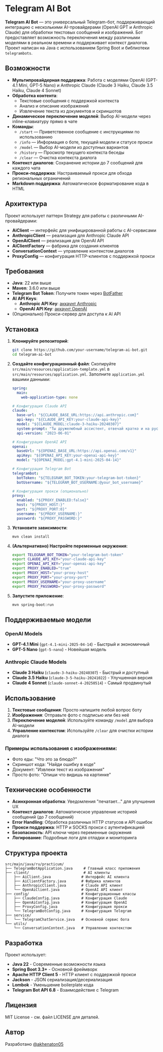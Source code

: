 # Telegram AI Bot

**Telegram AI Bot** — это универсальный Telegram-бот, поддерживающий интеграцию с несколькими AI-провайдерами (OpenAI GPT и Anthropic Claude) для обработки текстовых сообщений и изображений. Бот предоставляет возможность переключения между различными моделями в реальном времени и поддерживает контекст диалогов. Проект написан на Java с использованием Spring Boot и библиотеки `telegrambots`.

## Возможности

- **Мультипровайдерная поддержка**: Работа с моделями OpenAI (GPT-4.1 Mini, GPT-5 Nano) и Anthropic Claude (Claude 3 Haiku, Claude 3.5 Haiku, Claude 4 Sonnet)
- **Обработка контента**: 
  - Текстовые сообщения с поддержкой контекста
  - Анализ и описание изображений
  - Извлечение текста из документов и скриншотов
- **Динамическое переключение моделей**: Выбор AI-модели через inline-клавиатуру прямо в чате
- **Команды**:
  - `/start` — Приветственное сообщение с инструкциями по использованию
  - `/info` — Информация о боте, текущей модели и статусе прокси
  - `/model` — Выбор AI-модели из доступных вариантов
  - `/history` — Просмотр текущего контекста беседы
  - `/clear` — Очистка контекста диалога
- **Контекст диалогов**: Сохранение истории до 7 сообщений для каждого чата
- **Прокси-поддержка**: Настраиваемый прокси для обхода региональных ограничений
- **Markdown поддержка**: Автоматическое форматирование кода в HTML

## Архитектура

Проект использует паттерн Strategy для работы с различными AI-провайдерами:
- **AiClient** — интерфейс для унифицированной работы с AI-сервисами
- **AnthropicClient** — реализация для Anthropic Claude API
- **OpenAiClient** — реализация для OpenAI API
- **AiClientFactory** — фабрика для создания клиентов
- **ConversationContext** — управление контекстом диалогов
- **ProxyConfig** — конфигурация HTTP-клиентов с поддержкой прокси

## Требования

- **Java**: 22 или выше
- **Maven**: 3.6.0 или выше
- **Telegram Bot Token**: Получите токен через [BotFather](https://t.me/BotFather)
- **AI API Keys**:
  - **Anthropic API Key**: [аккаунт Anthropic](https://www.anthropic.com)
  - **OpenAI API Key**: [аккаунт OpenAI](https://www.openai.com)
- (Опционально) Прокси-сервер для доступа к AI API

## Установка

1. **Клонируйте репозиторий**:
   ```bash
   git clone https://github.com/your-username/telegram-ai-bot.git
   cd telegram-ai-bot
   ```

2. **Создайте конфигурационный файл**:
   Скопируйте `src/main/resources/application-template.yml` в `src/main/resources/application.yml`.
   Заполните `application.yml` вашими данными:
   ```yaml
   spring:
     main:
       web-application-type: none

   # Конфигурация Claude API
   claude:
     base-url: "${CLAUDE_BASE_URL:https://api.anthropic.com}"
     api-key: "${CLAUDE_API_KEY:your-claude-api-key}"
     model: "${CLAUDE_MODEL:claude-3-haiku-20240307}"
     system-prompt: "Ты дружелюбный ассистент, отвечай кратко и на русском."
     api-version: "2023-06-01"

   # Конфигурация OpenAI API  
   openai:
     baseUrl: "${OPENAI_BASE_URL:https://api.openai.com/v1}"
     apiKey: "${OPENAI_API_KEY:your-openai-api-key}"
     model: "${OPENAI_MODEL:gpt-4.1-mini-2025-04-14}"

   # Конфигурация Telegram Bot
   telegrambot:
     botToken: "${TELEGRAM_BOT_TOKEN:your-telegram-bot-token}"
     botUsername: "${TELEGRAM_BOT_USERNAME:@your_bot_username}"

   # Конфигурация прокси (опционально)
   proxy:
     enabled: "${PROXY_ENABLED:false}"
     host: "${PROXY_HOST:}"
     port: "${PROXY_PORT:0}"
     username: "${PROXY_USERNAME:}"
     password: "${PROXY_PASSWORD:}"
   ```

3. **Установите зависимости**:
   ```bash
   mvn clean install
   ```

4. **(Альтернативно) Настройте переменные окружения**:
   ```bash
   export TELEGRAM_BOT_TOKEN="your-telegram-bot-token"
   export CLAUDE_API_KEY="your-claude-api-key"
   export OPENAI_API_KEY="your-openai-api-key"
   export PROXY_ENABLED="true"
   export PROXY_HOST="your-proxy-host"
   export PROXY_PORT="your-proxy-port"
   export PROXY_USERNAME="your-proxy-username"
   export PROXY_PASSWORD="your-proxy-password"
   ```

5. **Запустите приложение**:
   ```bash
   mvn spring-boot:run
   ```

## Поддерживаемые модели

### OpenAI Models
- **GPT-4.1 Mini** (`gpt-4.1-mini-2025-04-14`) - Быстрый и экономичный
- **GPT-5 Nano** (`gpt-5-nano`) - Новейшая модель

### Anthropic Claude Models  
- **Claude 3 Haiku** (`claude-3-haiku-20240307`) - Быстрый и доступный
- **Claude 3.5 Haiku** (`claude-3-5-haiku-20241022`) - Улучшенная версия
- **Claude 4 Sonnet** (`claude-sonnet-4-20250514`) - Самый продвинутый

## Использование

1. **Текстовые сообщения**: Просто напишите любой вопрос боту
2. **Изображения**: Отправьте фото с подписью или без неё
3. **Переключение моделей**: Используйте команду `/model` для выбора AI-модели
4. **Управление контекстом**: Используйте `/clear` для очистки истории диалога

### Примеры использования с изображениями:
- Фото еды: "Что это за блюдо?"
- Скриншот кода: "Найди ошибку в коде"
- Документ: "Извлеки текст из изображения"
- Просто фото: "Опиши что видишь на картинке"

## Технические особенности

- **Асинхронная обработка**: Уведомления "печатает..." для улучшения UX
- **Контекст диалогов**: Автоматическое управление историей сообщений (до 7 сообщений)
- **Error Handling**: Обработка различных HTTP статусов и API ошибок
- **Прокси поддержка**: HTTP и SOCKS прокси с аутентификацией
- **Безопасность**: API ключи через переменные окружения
- **Логирование**: Подробные логи для отладки и мониторинга

## Структура проекта

```
src/main/java/ru/practicum/
├── TelegramBotApplication.java     # Главный класс приложения
├── client/                         # AI клиенты
│   ├── AiClient.java              # Интерфейс AI клиента
│   ├── AiClientFactory.java       # Фабрика клиентов
│   ├── AnthropicClient.java       # Claude API клиент
│   └── OpenAiClient.java          # OpenAI API клиент
├── config/                        # Конфигурационные классы
│   ├── ClaudeConfig.java          # Конфигурация Claude
│   ├── OpenAiConfig.java          # Конфигурация OpenAI
│   ├── ProxyConfig.java           # Конфигурация прокси
│   └── TelegramBotConfig.java     # Конфигурация Telegram
├── service/
│   └── TelegramChatService.java   # Основной сервис бота
└── utils/
    └── ConversationContext.java   # Управление контекстом
```

## Разработка

Проект использует:
- **Java 22** - Современные возможности языка
- **Spring Boot 3.3+** - Основной фреймворк
- **Apache HTTP Client 5** - HTTP клиент с поддержкой прокси
- **Jackson** - JSON сериализация/десериализация
- **Lombok** - Уменьшение boilerplate кода
- **Telegram Bot API 6.8** - Взаимодействие с Telegram

## Лицензия

MIT License - см. файл LICENSE для деталей.

## Автор

Разработано [@akhenaton05](https://github.com/akhenaton05)
